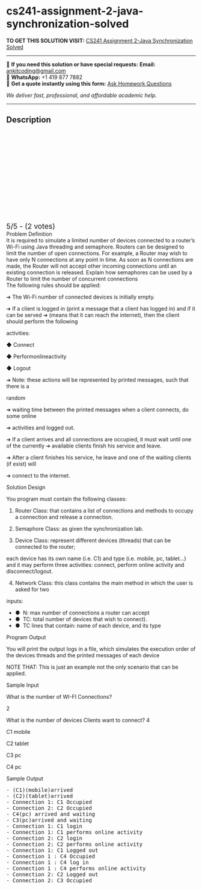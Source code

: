 # cs241-assignment-2-java-synchronization-solved
**TO GET THIS SOLUTION VISIT:** [CS241 Assignment 2-Java Synchronization Solved](https://www.ankitcodinghub.com/product/cs241-assignment-2-java-synchronization-solved/)


---

📩 **If you need this solution or have special requests:** **Email:** ankitcoding@gmail.com  
📱 **WhatsApp:** +1 419 877 7882  
📄 **Get a quote instantly using this form:** [Ask Homework Questions](https://www.ankitcodinghub.com/services/ask-homework-questions/)

*We deliver fast, professional, and affordable academic help.*

---

<h2>Description</h2>



<div class="kk-star-ratings kksr-auto kksr-align-center kksr-valign-top" data-payload="{&quot;align&quot;:&quot;center&quot;,&quot;id&quot;:&quot;91973&quot;,&quot;slug&quot;:&quot;default&quot;,&quot;valign&quot;:&quot;top&quot;,&quot;ignore&quot;:&quot;&quot;,&quot;reference&quot;:&quot;auto&quot;,&quot;class&quot;:&quot;&quot;,&quot;count&quot;:&quot;2&quot;,&quot;legendonly&quot;:&quot;&quot;,&quot;readonly&quot;:&quot;&quot;,&quot;score&quot;:&quot;5&quot;,&quot;starsonly&quot;:&quot;&quot;,&quot;best&quot;:&quot;5&quot;,&quot;gap&quot;:&quot;4&quot;,&quot;greet&quot;:&quot;Rate this product&quot;,&quot;legend&quot;:&quot;5\/5 - (2 votes)&quot;,&quot;size&quot;:&quot;24&quot;,&quot;title&quot;:&quot;CS241 Assignment 2-Java Synchronization Solved&nbsp;&quot;,&quot;width&quot;:&quot;138&quot;,&quot;_legend&quot;:&quot;{score}\/{best} - ({count} {votes})&quot;,&quot;font_factor&quot;:&quot;1.25&quot;}">

<div class="kksr-stars">

<div class="kksr-stars-inactive">
            <div class="kksr-star" data-star="1" style="padding-right: 4px">


<div class="kksr-icon" style="width: 24px; height: 24px;"></div>
        </div>
            <div class="kksr-star" data-star="2" style="padding-right: 4px">


<div class="kksr-icon" style="width: 24px; height: 24px;"></div>
        </div>
            <div class="kksr-star" data-star="3" style="padding-right: 4px">


<div class="kksr-icon" style="width: 24px; height: 24px;"></div>
        </div>
            <div class="kksr-star" data-star="4" style="padding-right: 4px">


<div class="kksr-icon" style="width: 24px; height: 24px;"></div>
        </div>
            <div class="kksr-star" data-star="5" style="padding-right: 4px">


<div class="kksr-icon" style="width: 24px; height: 24px;"></div>
        </div>
    </div>

<div class="kksr-stars-active" style="width: 138px;">
            <div class="kksr-star" style="padding-right: 4px">


<div class="kksr-icon" style="width: 24px; height: 24px;"></div>
        </div>
            <div class="kksr-star" style="padding-right: 4px">


<div class="kksr-icon" style="width: 24px; height: 24px;"></div>
        </div>
            <div class="kksr-star" style="padding-right: 4px">


<div class="kksr-icon" style="width: 24px; height: 24px;"></div>
        </div>
            <div class="kksr-star" style="padding-right: 4px">


<div class="kksr-icon" style="width: 24px; height: 24px;"></div>
        </div>
            <div class="kksr-star" style="padding-right: 4px">


<div class="kksr-icon" style="width: 24px; height: 24px;"></div>
        </div>
    </div>
</div>


<div class="kksr-legend" style="font-size: 19.2px;">
            5/5 - (2 votes)    </div>
    </div>
<div class="page" title="Page 1">
<div class="layoutArea">
<div class="column">
Problem Definition

</div>
</div>
<div class="layoutArea">
<div class="column">
It is required to simulate a limited number of devices connected to a router’s Wi-Fi using Java threading and semaphore. Routers can be designed to limit the number of open connections. For example, a Router may wish to have only N connections at any point in time. As soon as N connections are made, the Router will not accept other incoming connections until an existing connection is released. Explain how semaphores can be used by a Router to limit the number of concurrent connections

</div>
</div>
</div>
<div class="page" title="Page 2">
<div class="layoutArea">
<div class="column">
The following rules should be applied:

➔ The Wi-Fi number of connected devices is initially empty.

➔ If a client is logged in (print a message that a client has logged in) and if it can be served ➔ (means that it can reach the internet), then the client should perform the following

activities:

◆ Connect

◆ Performonlineactivity

◆ Logout

➔ Note: these actions will be represented by printed messages, such that there is a

random

➔ waiting time between the printed messages when a client connects, do some online

➔ activities and logged out.

➔ If a client arrives and all connections are occupied, it must wait until one of the currently ➔ available clients finish his service and leave.

➔ After a client finishes his service, he leave and one of the waiting clients (if exist) will

➔ connect to the internet.

Solution Design

You program must contain the following classes:

1. Router Class: that contains a list of connections and methods to occupy a connection and release a connection.

2. Semaphore Class: as given the synchronization lab.

3. Device Class: represent different devices (threads) that can be connected to the router;

each device has its own name (i.e. C1) and type (i.e. mobile, pc, tablet…) and it may perform three activities: connect, perform online activity and disconnect/logout.

4. Network Class: this class contains the main method in which the user is asked for two

inputs:

<ul>
<li>● &nbsp;N: max number of connections a router can accept</li>
<li>● &nbsp;TC: total number of devices that wish to connect).</li>
<li>● &nbsp;TC lines that contain: name of each device, and its type</li>
</ul>
</div>
</div>
</div>
<div class="page" title="Page 3">
<div class="layoutArea">
<div class="column">
Program Output

You will print the output logs in a file, which simulates the execution order of the devices threads and the printed messages of each device

NOTE THAT: This is just an example not the only scenario that can be applied.

Sample Input

What is the number of WI-FI Connections?

2

What is the number of devices Clients want to connect? 4

C1 mobile

C2 tablet

C3 pc

C4 pc

Sample Output

<pre>- (C1)(mobile)arrived
- (C2)(tablet)arrived
- Connection 1: C1 Occupied
- Connection 2: C2 Occupied
- C4(pc) arrived and waiting
- C3(pc)arrived and waiting
- Connection 1: C1 login
- Connection 1: C1 performs online activity
- Connection 2: C2 login
- Connection 2: C2 performs online activity
- Connection 1: C1 Logged out
- Connection 1 : C4 Occupied
- Connection 1 : C4 log in
- Connection 1 : C4 performs online activity
- Connection 2: C2 Logged out
- Connection 2: C3 Occupied
</pre>
</div>
</div>
</div>
<div class="page" title="Page 4"></div>
